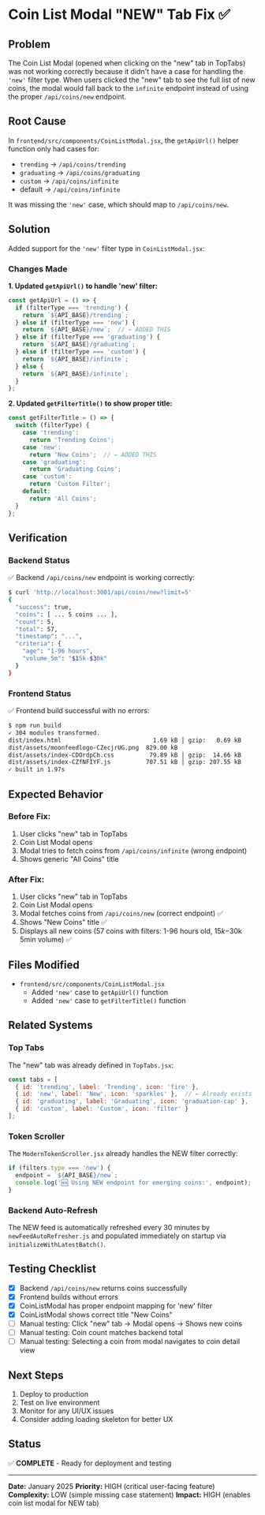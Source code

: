 # Coin List Modal "NEW" Tab Fix ✅

## Problem
The Coin List Modal (opened when clicking on the "new" tab in TopTabs) was not working correctly because it didn't have a case for handling the `'new'` filter type. When users clicked the "new" tab to see the full list of new coins, the modal would fall back to the `infinite` endpoint instead of using the proper `/api/coins/new` endpoint.

## Root Cause
In `frontend/src/components/CoinListModal.jsx`, the `getApiUrl()` helper function only had cases for:
- `trending` → `/api/coins/trending`
- `graduating` → `/api/coins/graduating`  
- `custom` → `/api/coins/infinite`
- default → `/api/coins/infinite`

It was missing the `'new'` case, which should map to `/api/coins/new`.

## Solution
Added support for the `'new'` filter type in `CoinListModal.jsx`:

### Changes Made

**1. Updated `getApiUrl()` to handle 'new' filter:**
```javascript
const getApiUrl = () => {
  if (filterType === 'trending') {
    return `${API_BASE}/trending`;
  } else if (filterType === 'new') {
    return `${API_BASE}/new`;  // ← ADDED THIS
  } else if (filterType === 'graduating') {
    return `${API_BASE}/graduating`;
  } else if (filterType === 'custom') {
    return `${API_BASE}/infinite`;
  } else {
    return `${API_BASE}/infinite`;
  }
};
```

**2. Updated `getFilterTitle()` to show proper title:**
```javascript
const getFilterTitle = () => {
  switch (filterType) {
    case 'trending':
      return 'Trending Coins';
    case 'new':
      return 'New Coins';  // ← ADDED THIS
    case 'graduating':
      return 'Graduating Coins';
    case 'custom':
      return 'Custom Filter';
    default:
      return 'All Coins';
  }
};
```

## Verification

### Backend Status
✅ Backend `/api/coins/new` endpoint is working correctly:
```bash
$ curl 'http://localhost:3001/api/coins/new?limit=5'
{
  "success": true,
  "coins": [ ... 5 coins ... ],
  "count": 5,
  "total": 57,
  "timestamp": "...",
  "criteria": {
    "age": "1-96 hours",
    "volume_5m": "$15k-$30k"
  }
}
```

### Frontend Status
✅ Frontend build successful with no errors:
```bash
$ npm run build
✓ 304 modules transformed.
dist/index.html                          1.69 kB │ gzip:   0.69 kB
dist/assets/moonfeedlogo-CZecjrUG.png  829.00 kB
dist/assets/index-CDOrdpCh.css          79.89 kB │ gzip:  14.66 kB
dist/assets/index-CZfNFIYF.js          707.51 kB │ gzip: 207.55 kB
✓ built in 1.97s
```

## Expected Behavior

### Before Fix:
1. User clicks "new" tab in TopTabs
2. Coin List Modal opens
3. Modal tries to fetch coins from `/api/coins/infinite` (wrong endpoint)
4. Shows generic "All Coins" title

### After Fix:
1. User clicks "new" tab in TopTabs
2. Coin List Modal opens
3. Modal fetches coins from `/api/coins/new` (correct endpoint) ✅
4. Shows "New Coins" title ✅
5. Displays all new coins (57 coins with filters: 1-96 hours old, $15k-$30k 5min volume) ✅

## Files Modified
- `frontend/src/components/CoinListModal.jsx`
  - Added `'new'` case to `getApiUrl()` function
  - Added `'new'` case to `getFilterTitle()` function

## Related Systems

### Top Tabs
The "new" tab was already defined in `TopTabs.jsx`:
```javascript
const tabs = [
  { id: 'trending', label: 'Trending', icon: 'fire' },
  { id: 'new', label: 'New', icon: 'sparkles' },  // ← Already exists
  { id: 'graduating', label: 'Graduating', icon: 'graduation-cap' },
  { id: 'custom', label: 'Custom', icon: 'filter' }
];
```

### Token Scroller
The `ModernTokenScroller.jsx` already handles the NEW filter correctly:
```javascript
if (filters.type === 'new') {
  endpoint = `${API_BASE}/new`;
  console.log('🆕 Using NEW endpoint for emerging coins:', endpoint);
}
```

### Backend Auto-Refresh
The NEW feed is automatically refreshed every 30 minutes by `newFeedAutoRefresher.js` and populated immediately on startup via `initializeWithLatestBatch()`.

## Testing Checklist
- [x] Backend `/api/coins/new` returns coins successfully
- [x] Frontend builds without errors
- [x] CoinListModal has proper endpoint mapping for 'new' filter
- [x] CoinListModal shows correct title "New Coins"
- [ ] Manual testing: Click "new" tab → Modal opens → Shows new coins
- [ ] Manual testing: Coin count matches backend total
- [ ] Manual testing: Selecting a coin from modal navigates to coin detail view

## Next Steps
1. Deploy to production
2. Test on live environment
3. Monitor for any UI/UX issues
4. Consider adding loading skeleton for better UX

## Status
✅ **COMPLETE** - Ready for deployment and testing

---

**Date:** January 2025
**Priority:** HIGH (critical user-facing feature)
**Complexity:** LOW (simple missing case statement)
**Impact:** HIGH (enables coin list modal for NEW tab)
